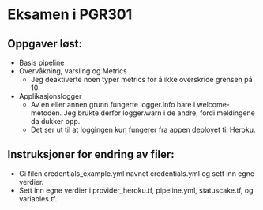 # Eksamen i PGR301

## Oppgaver løst:
* Basis pipeline
* Overvåkning, varsling og Metrics
    * Jeg deaktiverte noen typer metrics for å ikke overskride grensen på 10.
* Applikasjonslogger 
    * Av en eller annen grunn fungerte logger.info bare i welcome-metoden.
    Jeg brukte derfor logger.warn i de andre, fordi meldingene da dukker opp.
    * Det ser ut til at loggingen kun fungerer fra appen deployet til Heroku.

## Instruksjoner for endring av filer:
* Gi filen credentials_example.yml navnet credentials.yml og sett inn egne verdier.
* Sett inn egne verdier i provider_heroku.tf, pipeline.yml, statuscake.tf, og variables.tf.

